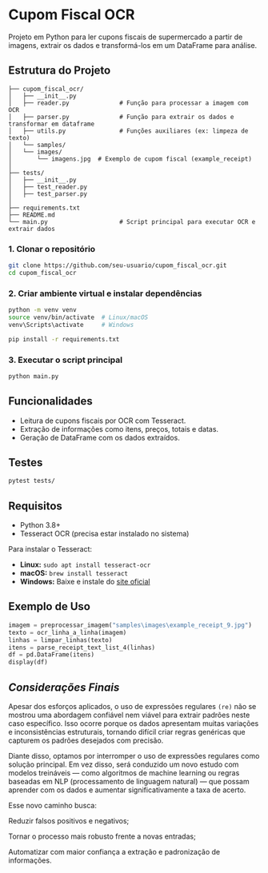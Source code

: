 # Cupom Fiscal OCR

Projeto em Python para ler cupons fiscais de supermercado a partir de imagens, extrair os dados e transformá-los em um DataFrame para análise.

## Estrutura do Projeto

```
├── cupom_fiscal_ocr/
│   ├── __init__.py
│   ├── reader.py              # Função para processar a imagem com OCR
│   ├── parser.py              # Função para extrair os dados e transformar em dataframe
│   ├── utils.py               # Funções auxiliares (ex: limpeza de texto)
│   └── samples/
│   └── images/
│       └── imagens.jpg  # Exemplo de cupom fiscal (example_receipt)
│
├── tests/
│   ├── __init__.py
│   ├── test_reader.py
│   ├── test_parser.py
│
├── requirements.txt
├── README.md
└── main.py                    # Script principal para executar OCR e extrair dados
```
### 1. Clonar o repositório
```bash
git clone https://github.com/seu-usuario/cupom_fiscal_ocr.git
cd cupom_fiscal_ocr
```

### 2. Criar ambiente virtual e instalar dependências
```bash
python -m venv venv
source venv/bin/activate  # Linux/macOS
venv\Scripts\activate     # Windows

pip install -r requirements.txt
```

### 3. Executar o script principal
```bash
python main.py
```

## Funcionalidades

- Leitura de cupons fiscais por OCR com Tesseract.
- Extração de informações como itens, preços, totais e datas.
- Geração de DataFrame com os dados extraídos.

## Testes
```bash
pytest tests/
```

## Requisitos
- Python 3.8+
- Tesseract OCR (precisa estar instalado no sistema)

Para instalar o Tesseract:
- **Linux:** `sudo apt install tesseract-ocr`
- **macOS:** `brew install tesseract`
- **Windows:** Baixe e instale do [site oficial](https://github.com/tesseract-ocr/tesseract)

## Exemplo de Uso

```python
imagem = preprocessar_imagem("samples\images\example_receipt_9.jpg")
texto = ocr_linha_a_linha(imagem)
linhas = limpar_linhas(texto)
itens = parse_receipt_text_list_4(linhas)
df = pd.DataFrame(itens)
display(df)
```

## *Considerações Finais*
Apesar dos esforços aplicados, o uso de expressões regulares `(re)` não se mostrou uma abordagem confiável nem viável para extrair padrões neste caso específico. Isso ocorre porque os dados apresentam muitas variações e inconsistências estruturais, tornando difícil criar regras genéricas que capturem os padrões desejados com precisão.

Diante disso, optamos por interromper o uso de expressões regulares como solução principal. Em vez disso, será conduzido um novo estudo com modelos treináveis — como algoritmos de machine learning ou regras baseadas em NLP (processamento de linguagem natural) — que possam aprender com os dados e aumentar significativamente a taxa de acerto.

Esse novo caminho busca:

Reduzir falsos positivos e negativos;

Tornar o processo mais robusto frente a novas entradas;

Automatizar com maior confiança a extração e padronização de informações.